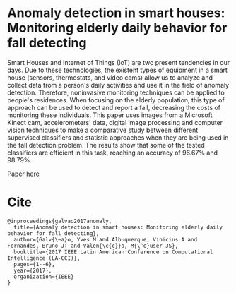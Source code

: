 # Anomaly detection in smart houses: Monitoring elderly daily behavior for fall detecting

Smart Houses and Internet of Things (IoT) are two present tendencies in our days. Due to these technologies, the existent types of equipment in a smart house (sensors, thermostats, and video cams) allow us to analyze and collect data from a person's daily activities and use it in the field of anomaly detection. Therefore, noninvasive monitoring techniques can be applied to people's residences. When focusing on the elderly population, this type of approach can be used to detect and report a fall, decreasing the costs of monitoring these individuals. This paper uses images from a Microsoft Kinect cam, accelerometers' data, digital image processing and computer vision techniques to make a comparative study between different supervised classifiers and statistic approaches when they are being used in the fall detection problem. The results show that some of the tested classifiers are efficient in this task, reaching an accuracy of 96.67% and 98.79%.

Paper [here](paper.pdf)
# Cite
```
@inproceedings{galvao2017anomaly,
  title={Anomaly detection in smart houses: Monitoring elderly daily behavior for fall detecting},
  author={Galv{\~a}o, Yves M and Albuquerque, Vinicius A and Fernandes, Bruno JT and Valen{\c{c}}a, M{\^e}user JS},
  booktitle={2017 IEEE Latin American Conference on Computational Intelligence (LA-CCI)},
  pages={1--6},
  year={2017},
  organization={IEEE}
}
```
